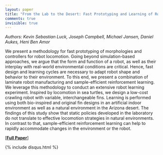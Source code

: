 ```yaml
---
layout: paper
title: "From the Lab to the Desert: Fast Prototyping and Learning of Robot Locomotion"
comments: true
invisible: true
---
```


<p class="text-left"><i>Authors: Kevin Sebastian Luck, Joseph Campbell, Michael Jansen, Daniel Aukes, Heni Ben Amor</i></p>

We present a methodology for fast prototyping of morphologies and controllers for robot locomotion. Going beyond simulation-based approaches, we argue that the form and function of a robot, as well as their interplay with real-world environmental conditions are critical. Hence, fast design and learning cycles are necessary to adapt robot shape and behavior to their environment. To this end, we present a combination of laminate robot manufacturing and sample-efficient reinforcement learning. We leverage this methodology to conduct an extensive robot learning experiment. Inspired by locomotion in sea turtles, we design a low-cost crawling robot with variable, interchangeable fins. Learning is performed using both bio-inspired and original fin designs in an artificial indoor environment as well as a natural environment in the Arizona desert. The findings of this study show that static policies developed in the laboratory do not translate to effective locomotion strategies in natural environments. In contrast to that, sample-efficient reinforcement learning can help to rapidly accommodate changes in the environment or the robot.

[<b><a href="https://storage.googleapis.com/rss2017-papers/34.pdf">Full Paper</a></b>]

{% include disqus.html %}